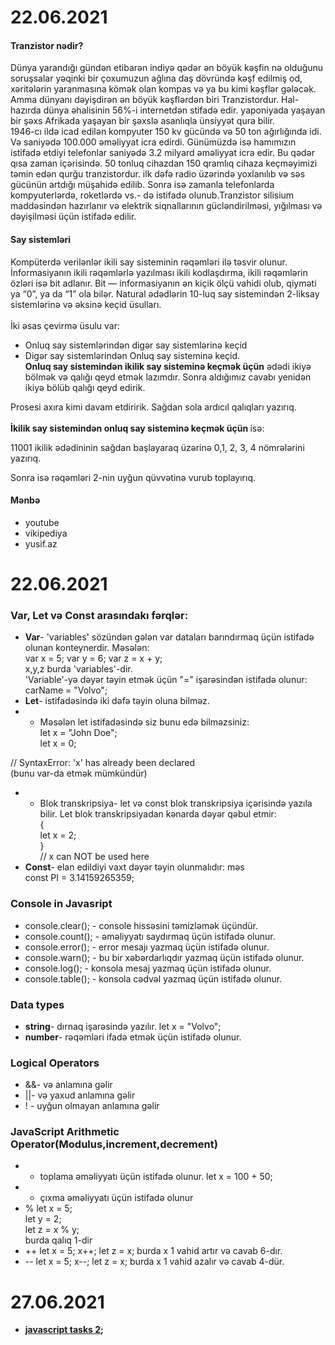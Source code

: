 # 22.06.2021
#### Tranzistor nədir?
Dünya yarandığı gündən  etibarən indiyə qədər ən böyük kəşfin nə olduğunu soruşsalar yəqinki bir çoxumuzun ağlına daş dövründə kəşf edilmiş od, xəritələrin yaranmasına kömək olan kompas və ya bu kimi kəşflər gələcək. Amma dünyanı dəyişdirən ən böyük kəşflərdən biri Tranzistordur. Hal-hazırda dünya əhalisinin 56%-i internetdən stifadə edir. yaponiyada yaşayan bir şəxs Afrikada yaşayan bir şəxslə asanlıqla ünsiyyət qura bilir.<br>
 1946-cı ildə icad edilən kompyuter 150 kv gücündə və 50 ton ağırlığında idi. Və saniyədə 100.000 əməliyyat icra edirdi. Günümüzdə isə hamımızın istifadə etdiyi telefonlar saniyədə 3.2 milyard əməliyyat icra edir. Bu qədər qısa zaman içərisində. 50 tonluq cihazdan 150 qramlıq cihaza keçməyimizi təmin edən qurğu tranzistordur. ilk dəfə radio üzərində yoxlanılıb və səs gücünün artdığı müşahidə edilib. Sonra isə zamanla telefonlarda kompyuterlərdə, roketlərdə vs.- də istifadə olunub.Tranzistor silisium maddəsindən hazırlanır və elektrik siqnallarının gücləndirilməsi, yığılması və dəyişilməsi üçün istifadə edilir.
 
#### Say sistemləri
Kompüterdə verilənlər ikili say sisteminin rəqəmləri ilə təsvir olunur. İnformasiyanın ikili rəqəmlərlə yazılması ikili kodlaşdırma, ikili rəqəmlərin özləri isə bit  adlanır. Bit — informasiyanın ən kiçik ölçü vahidi olub, qiyməti ya “0”, ya da “1” ola bilər.
Natural ədədlərin 10-luq say sistemindən 2-liksay sistemlərinə və əksinə keçid üsulları.
<Br> <br>
İki əsas çevirmə üsulu var:

- Onluq say sistemlərindən digər say sistemlərinə keçid<br>
- Digər say sistemlərindən Onluq say sisteminə keçid. <br>
 <b>Onluq say sistemindən ikilik say sisteminə keçmək üçün</b> ədədi ikiyə
 bölmək və qalığı qeyd etmək lazımdır.
Sonra aldığımız cavabı yenidən ikiyə bölüb qalığı qeyd edirik.

Prosesi axıra kimi davam etdiririk. Sağdan sola ardıcıl qalıqları yazırıq. <Br> <br>
  <b>İkilik say sistemindən onluq say sisteminə keçmək üçün </b> isə:



11001 ikilik ədədininin sağdan başlayaraq üzərinə 0,1, 2, 3, 4 nömrələrini yazırıq.

Sonra isə rəqəmləri 2-nin uyğun qüvvətinə vurub toplayırıq.

#### Mənbə <br>
 - youtube
 - vikipediya
 - yusif.az
 
 # 22.06.2021
 ### Var, Let və Const arasındakı fərqlər:<br>
 - <b>Var</b>- 'variables' sözündən gələn var dataları barındırmaq üçün istifadə olunan konteynerdir. Məsələn:<br>
 var x = 5;
 var y = 6;
 var z = x + y; <br>
 x,y,z burda 'variables'-dir.<Br>
 'Variable'-yə dəyər təyin etmək üçün "=" işarəsindən istifadə olunur:<Br>
  carName = "Volvo";<Br>
 - <b>Let</b>- istifadəsində iki dəfə təyin oluna bilməz.<Br>
 - - Məsələn let istifadəsində siz bunu edə bilməzsiniz:<Br>
      let x = "John Doe";<Br>
       let x = 0;<br>

// SyntaxError: 'x' has already been declared <br>
 (bunu var-da etmək mümkündür)<br>
 - - Blok transkripsiya- let və const blok transkripsiya içərisində yazıla bilir. Let blok transkripsiyadan kənarda dəyər qəbul etmir:<br>
 {<Br>
  let x = 2;<br>
}<br>
// x can NOT be used here<br>
 - <b>Const</b>- elan edildiyi vaxt dəyər təyin olunmalıdır: məs<Br>
    const PI = 3.14159265359;<br>
 ### Console in Javasript<br>
 - console.clear(); - console hissəsini təmizləmək üçündür.<br>
 - console.count(); - əməliyyatı saydırmaq üçün istifadə olunur.<br>
 - console.error(); - error mesajı yazmaq üçün istifadə olunur. <Br>
 - console.warn(); - bu bir xəbərdarlıqdır yazmaq üçün istifadə olunur.<Br>
 - console.log(); - konsola mesaj yazmaq üçün istifadə olunur.<Br>
 - console.table(); - konsola cədvəl yazmaq üçün istifadə olunur.<br>
 ### Data types<br>
 - <b>string</b>- dırnaq işarəsində yazılır. let x = "Volvo";<br>
 - <b>number</b>- rəqəmləri ifadə etmək üçün istifadə olunur.<Br>
 ### Logical Operators<br>
 - &&- və anlamına gəlir<br>
 - ||- və yaxud anlamına gəlir<br>
 - ! - uyğun olmayan anlamına gəlir<br>
 ### JavaScript Arithmetic Operator(Modulus,increment,decrement)<Br>
 - + toplama əməliyyatı üçün istifadə olunur. let x = 100 + 50;<br>
 - - çıxma əməliyyatı üçün istifadə olunur <br>
 - % let x = 5;<br>
     let y = 2;<br>
     let z = x % y;<Br>burda qalıq 1-dir<br>
 - ++ let x = 5;
      x++;
      let z = x; burda x 1 vahid artır və cavab 6-dır. <Br>
 - -- let x = 5;
      x--;
      let z = x; burda x 1 vahid azalır və cavab 4-dür.<br>
 # 27.06.2021<br>
 - <b>[javascript tasks 2](https://github.com/Rovshen98/PragmatechFoundationProject/blob/main/Works/javascript/index.html);</b>
 
 
 
 
  
 
